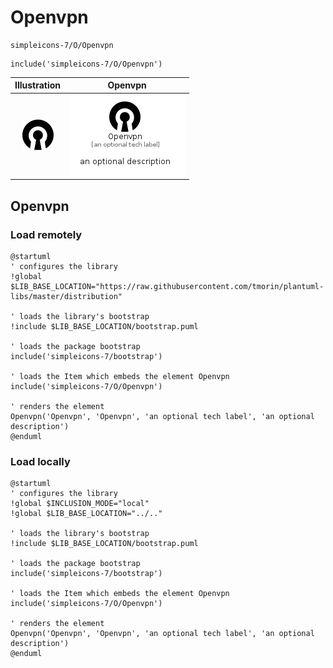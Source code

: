 # Openvpn


```text
simpleicons-7/O/Openvpn
```

```text
include('simpleicons-7/O/Openvpn')
```



| Illustration | Openvpn |
| :---: | :---: |
| ![illustration for Illustration](../../simpleicons-7/O/Openvpn.png) | ![illustration for Openvpn](../../simpleicons-7/O/Openvpn.Local.png) |




## Openvpn

### Load remotely
```plantuml
@startuml
' configures the library
!global $LIB_BASE_LOCATION="https://raw.githubusercontent.com/tmorin/plantuml-libs/master/distribution"

' loads the library's bootstrap
!include $LIB_BASE_LOCATION/bootstrap.puml

' loads the package bootstrap
include('simpleicons-7/bootstrap')

' loads the Item which embeds the element Openvpn
include('simpleicons-7/O/Openvpn')

' renders the element
Openvpn('Openvpn', 'Openvpn', 'an optional tech label', 'an optional description')
@enduml
```

### Load locally
```plantuml
@startuml
' configures the library
!global $INCLUSION_MODE="local"
!global $LIB_BASE_LOCATION="../.."

' loads the library's bootstrap
!include $LIB_BASE_LOCATION/bootstrap.puml

' loads the package bootstrap
include('simpleicons-7/bootstrap')

' loads the Item which embeds the element Openvpn
include('simpleicons-7/O/Openvpn')

' renders the element
Openvpn('Openvpn', 'Openvpn', 'an optional tech label', 'an optional description')
@enduml
```

